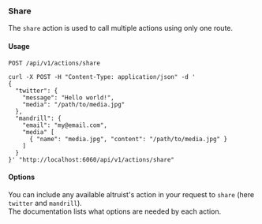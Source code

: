 ### Share

The `share` action is used to call multiple actions using only one route.

#### Usage

`POST /api/v1/actions/share`

```cURL
curl -X POST -H "Content-Type: application/json" -d '
{
  "twitter": {
    "message": "Hello world!",
    "media": "/path/to/media.jpg"
  },
  "mandrill": {
    "email": "my@email.com",
    "media" [
      { "name": "media.jpg", "content": "/path/to/media.jpg" }
    ]
  }
}' "http://localhost:6060/api/v1/actions/share"
```

#### Options

You can include any available altruist's action in your request to `share` (here `twitter` and `mandrill`).  
The documentation lists what options are needed by each action.  
